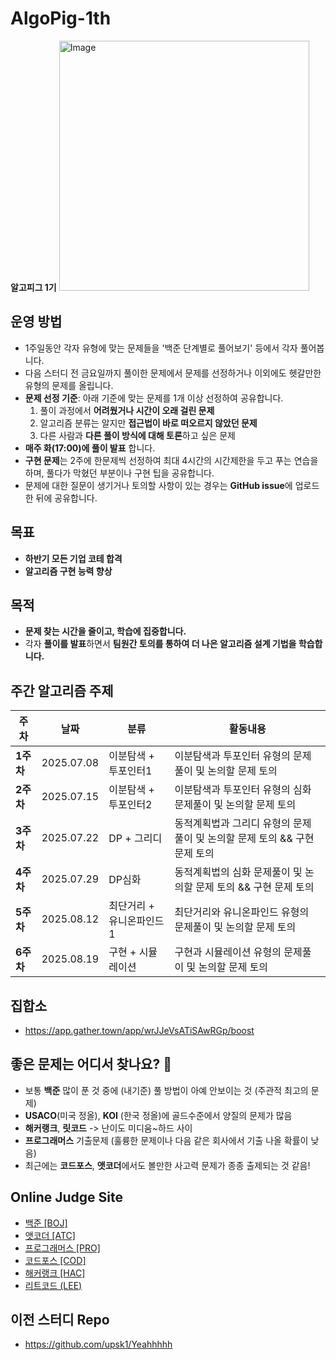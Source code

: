 # AlgoPig-1th
**알고피그 1기**
<img width="400" height="400" alt="Image" src="https://github.com/user-attachments/assets/b30c814f-cfd6-4119-b22e-4c9d9c777b00" />
## 운영 방법
- 1주일동안 각자 유형에 맞는 문제들을 '백준 단계별로 풀어보기' 등에서 각자 풀어봅니다.
- 다음 스터디 전 금요일까지 풀이한 문제에서 문제를 선정하거나 이외에도 헷갈만한 유형의 문제를 올립니다.
- **문제 선정 기준**: 아래 기준에 맞는 문제를 1개 이상 선정하여 공유합니다.
    1. 풀이 과정에서 **어려웠거나 시간이 오래 걸린 문제**
    2. 알고리즘 분류는 알지만 **접근법이 바로 떠오르지 않았던 문제**
    3. 다른 사람과 **다른 풀이 방식에 대해 토론**하고 싶은 문제
-  **매주 화(17:00)에 풀이 발표** 합니다.
-  **구현 문제**는 2주에 한문제씩 선정하여 최대 4시간의 시간제한을 두고 푸는 연습을 하며, 풀다가 막혔던 부분이나 구현 팁을 공유합니다.
-  문제에 대한 질문이 생기거나 토의할 사항이 있는 경우는 **GitHub issue**에 업로드 한 뒤에 공유합니다. 

## 목표 
- **하반기 모든 기업 코테 합격** <br>
- **알고리즘 구현 능력 향상**

## 목적
- **문제 찾는 시간을 줄이고, 학습에 집중합니다.** <br>
- 각자 **풀이를 발표**하면서 **팀원간 토의를 통하여 더 나은 알고리즘 설계 기법을 학습합니다.**

## 주간 알고리즘 주제
|주차|날짜|분류|활동내용|
|--|--|--|--|
|**1주차** |2025.07.08|이분탐색 + 투포인터1|이분탐색과 투포인터 유형의 문제풀이 및 논의할 문제 토의|
|**2주차** |2025.07.15|이분탐색 + 투포인터2|이분탐색과 투포인터 유형의 심화 문제풀이 및 논의할 문제 토의|
|**3주차** |2025.07.22|DP + 그리디|동적계획법과 그리디 유형의 문제풀이 및 논의할 문제 토의 && 구현 문제 토의|
|**4주차** |2025.07.29|DP심화|동적계획법의 심화 문제풀이 및 논의할 문제 토의 && 구현 문제 토의|
|**5주차** |2025.08.12|최단거리 + 유니온파인드1|최단거리와 유니온파인드 유형의 문제풀이 및 논의할 문제 토의|
|**6주차** |2025.08.19|구현 + 시뮬레이션|구현과 시뮬레이션 유형의 문제풀이 및 논의할 문제 토의|

## 집합소
- https://app.gather.town/app/wrJJeVsATiSAwRGp/boost

## 좋은 문제는 어디서 찾나요? 🤔

- 보통 **백준** 많이 푼 것 중에 (내기준) 풀 방법이 아예 안보이는 것 (주관적 최고의 문제)
- **USACO**(미국 정올), **KOI** (한국 정올)에 골드수준에서 양질의 문제가 많음
- **해커랭크**, **릿코드** -> 난이도 미디움~하드 사이
- **프로그래머스** 기출문제 (훌륭한 문제이나 다음 같은 회사에서 기출 나올 확률이 낮음)
- 최근에는 **코드포스**, **앳코더**에서도 볼만한 사고력 문제가 종종 출제되는 것 같음! 


## Online Judge Site
- [백준 [BOJ]](https://www.acmicpc.net/)
- [앳코더 [ATC]](https://atcoder.jp/)
- [프로그래머스 [PRO]](https://programmers.co.kr/)
- [코드포스 [COD]](https://codeforces.com/)
- [해커랭크 [HAC]](https://www.hackerrank.com/)
- [리트코드 (LEE)](https://leetcode.com/)
## 이전 스터디 Repo
- https://github.com/upsk1/Yeahhhhh
